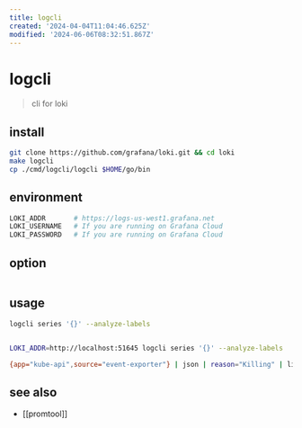 ```yaml
---
title: logcli
created: '2024-04-04T11:04:46.625Z'
modified: '2024-06-06T08:32:51.867Z'
---
```


# logcli

> cli for loki

## install

```sh
git clone https://github.com/grafana/loki.git && cd loki
make logcli
cp ./cmd/logcli/logcli $HOME/go/bin
```

## environment

```sh
LOKI_ADDR       # https://logs-us-west1.grafana.net
LOKI_USERNAME   # If you are running on Grafana Cloud
LOKI_PASSWORD   # If you are running on Grafana Cloud
```

## option

```sh

```

## usage

```sh
logcli series '{}' --analyze-labels


LOKI_ADDR=http://localhost:51645 logcli series '{}' --analyze-labels

{app="kube-api",source="event-exporter"} | json | reason="Killing" | line_format "{{ .message }}"
```

## see also

- [[promtool]]

